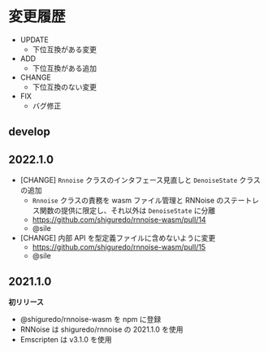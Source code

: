 # 変更履歴

- UPDATE
    - 下位互換がある変更
- ADD
    - 下位互換がある追加
- CHANGE
    - 下位互換のない変更
- FIX
    - バグ修正

## develop

## 2022.1.0

- [CHANGE] `Rnnoise` クラスのインタフェース見直しと `DenoiseState` クラスの追加
    - `Rnnoise` クラスの責務を wasm ファイル管理と RNNoise のステートレス関数の提供に限定し、それ以外は `DenoiseState` に分離
    - https://github.com/shiguredo/rnnoise-wasm/pull/14
    - @sile
- [CHANGE] 内部 API を型定義ファイルに含めないように変更
    - https://github.com/shiguredo/rnnoise-wasm/pull/15
    - @sile

## 2021.1.0

**初リリース**
- @shiguredo/rnnoise-wasm を npm に登録
- RNNoise は shiguredo/rnnoise の 2021.1.0 を使用
- Emscripten は v3.1.0 を使用
